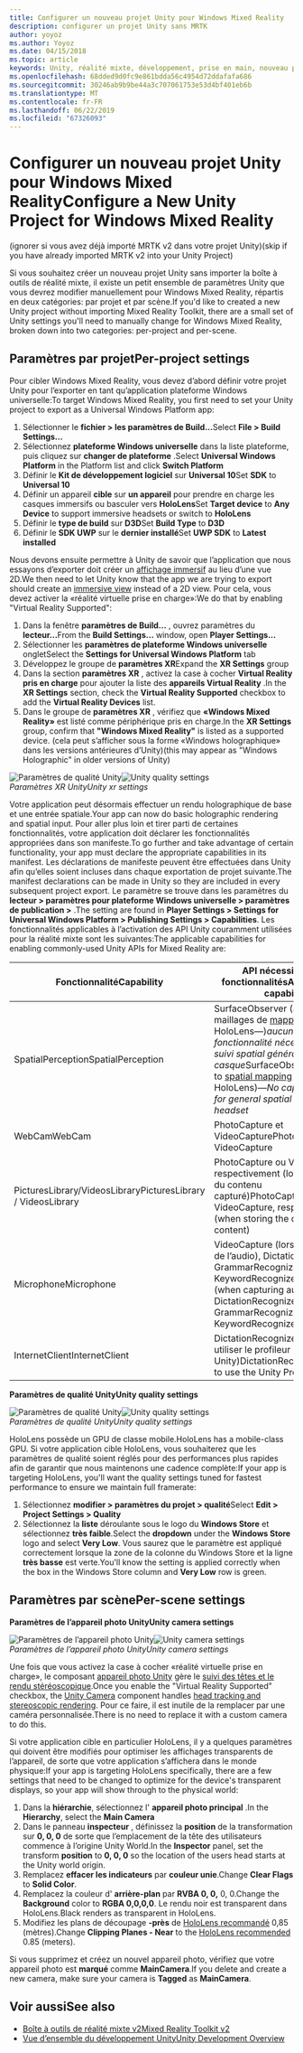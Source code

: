```yaml
---
title: Configurer un nouveau projet Unity pour Windows Mixed Reality
description: configurer un projet Unity sans MRTK
author: yoyoz
ms.author: Yoyoz
ms.date: 04/15/2018
ms.topic: article
keywords: Unity, réalité mixte, développement, prise en main, nouveau projet
ms.openlocfilehash: 68dded9d0fc9e861bdda56c4954d72ddafafa686
ms.sourcegitcommit: 30246ab9b9be44a3c707061753e53d4bf401eb6b
ms.translationtype: MT
ms.contentlocale: fr-FR
ms.lasthandoff: 06/22/2019
ms.locfileid: "67326093"
---
```

# <a name="configure-a-new-unity-project-for-windows-mixed-reality"></a><span data-ttu-id="0cdc8-104">Configurer un nouveau projet Unity pour Windows Mixed Reality</span><span class="sxs-lookup"><span data-stu-id="0cdc8-104">Configure a New Unity Project for Windows Mixed Reality</span></span> 

<span data-ttu-id="0cdc8-105">(ignorer si vous avez déjà importé MRTK v2 dans votre projet Unity)</span><span class="sxs-lookup"><span data-stu-id="0cdc8-105">(skip if you have already imported MRTK v2 into your Unity Project)</span></span>

<span data-ttu-id="0cdc8-106">Si vous souhaitez créer un nouveau projet Unity sans importer la boîte à outils de réalité mixte, il existe un petit ensemble de paramètres Unity que vous devrez modifier manuellement pour Windows Mixed Reality, répartis en deux catégories: par projet et par scène.</span><span class="sxs-lookup"><span data-stu-id="0cdc8-106">If you'd like to created a new Unity project without importing Mixed Reality Toolkit, there are a small set of Unity settings you'll need to manually change for Windows Mixed Reality, broken down into two categories: per-project and per-scene.</span></span>

## <a name="per-project-settings"></a><span data-ttu-id="0cdc8-107">Paramètres par projet</span><span class="sxs-lookup"><span data-stu-id="0cdc8-107">Per-project settings</span></span>

<span data-ttu-id="0cdc8-108">Pour cibler Windows Mixed Reality, vous devez d’abord définir votre projet Unity pour l’exporter en tant qu’application plateforme Windows universelle:</span><span class="sxs-lookup"><span data-stu-id="0cdc8-108">To target Windows Mixed Reality, you first need to set your Unity project to export as a Universal Windows Platform app:</span></span> 
1. <span data-ttu-id="0cdc8-109">Sélectionner le **fichier > les paramètres de Build...**</span><span class="sxs-lookup"><span data-stu-id="0cdc8-109">Select **File > Build Settings...**</span></span>
2. <span data-ttu-id="0cdc8-110">Sélectionnez **plateforme Windows universelle** dans la liste plateforme, puis cliquez sur **changer de plateforme** .</span><span class="sxs-lookup"><span data-stu-id="0cdc8-110">Select **Universal Windows Platform** in the Platform list and click **Switch Platform**</span></span>
3. <span data-ttu-id="0cdc8-111">Définir le **Kit de développement logiciel** sur **Universal 10**</span><span class="sxs-lookup"><span data-stu-id="0cdc8-111">Set **SDK** to **Universal 10**</span></span>
4. <span data-ttu-id="0cdc8-112">Définir un appareil **cible** sur **un appareil** pour prendre en charge les casques immersifs ou basculer vers **HoloLens**</span><span class="sxs-lookup"><span data-stu-id="0cdc8-112">Set **Target device** to **Any Device** to support immersive headsets or switch to **HoloLens**</span></span>
5. <span data-ttu-id="0cdc8-113">Définir le **type de build** sur **D3D**</span><span class="sxs-lookup"><span data-stu-id="0cdc8-113">Set **Build Type** to **D3D**</span></span>
6. <span data-ttu-id="0cdc8-114">Définir le **SDK UWP** sur le **dernier installé**</span><span class="sxs-lookup"><span data-stu-id="0cdc8-114">Set **UWP SDK** to **Latest installed**</span></span>

<span data-ttu-id="0cdc8-115">Nous devons ensuite permettre à Unity de savoir que l’application que nous essayons d’exporter doit créer un [affichage immersif](app-views.md) au lieu d’une vue 2D.</span><span class="sxs-lookup"><span data-stu-id="0cdc8-115">We then need to let Unity know that the app we are trying to export should create an [immersive view](app-views.md) instead of a 2D view.</span></span> <span data-ttu-id="0cdc8-116">Pour cela, vous devez activer la «réalité virtuelle prise en charge»:</span><span class="sxs-lookup"><span data-stu-id="0cdc8-116">We do that by enabling "Virtual Reality Supported":</span></span>
1. <span data-ttu-id="0cdc8-117">Dans la fenêtre **paramètres de Build...** , ouvrez paramètres du **lecteur...**</span><span class="sxs-lookup"><span data-stu-id="0cdc8-117">From the **Build Settings...** window, open **Player Settings...**</span></span>
2. <span data-ttu-id="0cdc8-118">Sélectionner les **paramètres de plateforme Windows universelle** onglet</span><span class="sxs-lookup"><span data-stu-id="0cdc8-118">Select the **Settings for Universal Windows Platform** tab</span></span>
3. <span data-ttu-id="0cdc8-119">Développez le groupe de **paramètres XR**</span><span class="sxs-lookup"><span data-stu-id="0cdc8-119">Expand the **XR Settings** group</span></span>
4. <span data-ttu-id="0cdc8-120">Dans la section **paramètres XR** , activez la case à cocher **Virtual Reality pris en charge** pour ajouter la liste des **appareils Virtual Reality** .</span><span class="sxs-lookup"><span data-stu-id="0cdc8-120">In the **XR Settings** section, check the **Virtual Reality Supported** checkbox to add the **Virtual Reality Devices** list.</span></span>
5. <span data-ttu-id="0cdc8-121">Dans le groupe de **paramètres XR** , vérifiez que **«Windows Mixed Reality»** est listé comme périphérique pris en charge.</span><span class="sxs-lookup"><span data-stu-id="0cdc8-121">In the **XR Settings** group, confirm that **"Windows Mixed Reality"** is listed as a supported device.</span></span> <span data-ttu-id="0cdc8-122">(cela peut s’afficher sous la forme «Windows holographique» dans les versions antérieures d’Unity)</span><span class="sxs-lookup"><span data-stu-id="0cdc8-122">(this may appear as "Windows Holographic" in older versions of Unity)</span></span>

<span data-ttu-id="0cdc8-123">![Paramètres de qualité Unity](images/getting-started-unity-quality-settings.jpg)</span><span class="sxs-lookup"><span data-stu-id="0cdc8-123">![Unity quality settings](images/getting-started-unity-quality-settings.jpg)</span></span><br>
<span data-ttu-id="0cdc8-124">*Paramètres XR Unity*</span><span class="sxs-lookup"><span data-stu-id="0cdc8-124">*Unity xr settings*</span></span>

<span data-ttu-id="0cdc8-125">Votre application peut désormais effectuer un rendu holographique de base et une entrée spatiale.</span><span class="sxs-lookup"><span data-stu-id="0cdc8-125">Your app can now do basic holographic rendering and spatial input.</span></span> <span data-ttu-id="0cdc8-126">Pour aller plus loin et tirer parti de certaines fonctionnalités, votre application doit déclarer les fonctionnalités appropriées dans son manifeste.</span><span class="sxs-lookup"><span data-stu-id="0cdc8-126">To go further and take advantage of certain functionality, your app must declare the appropriate capabilities in its manifest.</span></span> <span data-ttu-id="0cdc8-127">Les déclarations de manifeste peuvent être effectuées dans Unity afin qu’elles soient incluses dans chaque exportation de projet suivante.</span><span class="sxs-lookup"><span data-stu-id="0cdc8-127">The manifest declarations can be made in Unity so they are included in every subsequent project export.</span></span> <span data-ttu-id="0cdc8-128">Le paramètre se trouve dans les paramètres du **lecteur > paramètres pour plateforme Windows universelle > paramètres de publication >** .</span><span class="sxs-lookup"><span data-stu-id="0cdc8-128">The setting are found in **Player Settings > Settings for Universal Windows Platform > Publishing Settings > Capabilities**.</span></span> <span data-ttu-id="0cdc8-129">Les fonctionnalités applicables à l’activation des API Unity couramment utilisées pour la réalité mixte sont les suivantes:</span><span class="sxs-lookup"><span data-stu-id="0cdc8-129">The applicable capabilities for enabling commonly-used Unity APIs for Mixed Reality are:</span></span>

|  <span data-ttu-id="0cdc8-130">Fonctionnalité</span><span class="sxs-lookup"><span data-stu-id="0cdc8-130">Capability</span></span>  |  <span data-ttu-id="0cdc8-131">API nécessitant des fonctionnalités</span><span class="sxs-lookup"><span data-stu-id="0cdc8-131">APIs requiring capability</span></span> | 
|----------|----------|
|  <span data-ttu-id="0cdc8-132">SpatialPerception</span><span class="sxs-lookup"><span data-stu-id="0cdc8-132">SpatialPerception</span></span>  |  <span data-ttu-id="0cdc8-133">SurfaceObserver (accès aux maillages de [mappage spatial](spatial-mapping.md) sur HoloLens&mdash;)*aucune fonctionnalité nécessaire pour le suivi spatial général du casque*</span><span class="sxs-lookup"><span data-stu-id="0cdc8-133">SurfaceObserver (access to [spatial mapping](spatial-mapping.md) meshes on HoloLens)&mdash;*No capability needed for general spatial tracking of the headset*</span></span> | 
|  <span data-ttu-id="0cdc8-134">WebCam</span><span class="sxs-lookup"><span data-stu-id="0cdc8-134">WebCam</span></span>  |  <span data-ttu-id="0cdc8-135">PhotoCapture et VideoCapture</span><span class="sxs-lookup"><span data-stu-id="0cdc8-135">PhotoCapture and VideoCapture</span></span> | 
|  <span data-ttu-id="0cdc8-136">PicturesLibrary/VideosLibrary</span><span class="sxs-lookup"><span data-stu-id="0cdc8-136">PicturesLibrary / VideosLibrary</span></span>  |  <span data-ttu-id="0cdc8-137">PhotoCapture ou VideoCapture, respectivement (lors du stockage du contenu capturé)</span><span class="sxs-lookup"><span data-stu-id="0cdc8-137">PhotoCapture or VideoCapture, respectively (when storing the captured content)</span></span> | 
|  <span data-ttu-id="0cdc8-138">Microphone</span><span class="sxs-lookup"><span data-stu-id="0cdc8-138">Microphone</span></span>  |  <span data-ttu-id="0cdc8-139">VideoCapture (lors de la capture de l’audio), DictationRecognizer, GrammarRecognizer et KeywordRecognizer</span><span class="sxs-lookup"><span data-stu-id="0cdc8-139">VideoCapture (when capturing audio), DictationRecognizer, GrammarRecognizer, and KeywordRecognizer</span></span> | 
|  <span data-ttu-id="0cdc8-140">InternetClient</span><span class="sxs-lookup"><span data-stu-id="0cdc8-140">InternetClient</span></span>  |  <span data-ttu-id="0cdc8-141">DictationRecognizer (et pour utiliser le profileur Unity)</span><span class="sxs-lookup"><span data-stu-id="0cdc8-141">DictationRecognizer (and to use the Unity Profiler)</span></span> | 

<span data-ttu-id="0cdc8-142">**Paramètres de qualité Unity**</span><span class="sxs-lookup"><span data-stu-id="0cdc8-142">**Unity quality settings**</span></span>

<span data-ttu-id="0cdc8-143">![Paramètres de qualité Unity](images/getting-started-unity-quality-settings.jpg)</span><span class="sxs-lookup"><span data-stu-id="0cdc8-143">![Unity quality settings](images/getting-started-unity-quality-settings.jpg)</span></span><br>
<span data-ttu-id="0cdc8-144">*Paramètres de qualité Unity*</span><span class="sxs-lookup"><span data-stu-id="0cdc8-144">*Unity quality settings*</span></span>

<span data-ttu-id="0cdc8-145">HoloLens possède un GPU de classe mobile.</span><span class="sxs-lookup"><span data-stu-id="0cdc8-145">HoloLens has a mobile-class GPU.</span></span> <span data-ttu-id="0cdc8-146">Si votre application cible HoloLens, vous souhaiterez que les paramètres de qualité soient réglés pour des performances plus rapides afin de garantir que nous maintenons une cadence complète:</span><span class="sxs-lookup"><span data-stu-id="0cdc8-146">If your app is targeting HoloLens, you'll want the quality settings tuned for fastest performance to ensure we maintain full framerate:</span></span>
1. <span data-ttu-id="0cdc8-147">Sélectionnez **modifier > paramètres du projet > qualité**</span><span class="sxs-lookup"><span data-stu-id="0cdc8-147">Select **Edit > Project Settings > Quality**</span></span>
2. <span data-ttu-id="0cdc8-148">Sélectionnez la **liste** déroulante sous le logo du **Windows Store** et sélectionnez **très faible**.</span><span class="sxs-lookup"><span data-stu-id="0cdc8-148">Select the **dropdown** under the **Windows Store** logo and select **Very Low**.</span></span> <span data-ttu-id="0cdc8-149">Vous saurez que le paramètre est appliqué correctement lorsque la zone de la colonne du Windows Store et la ligne **très basse** est verte.</span><span class="sxs-lookup"><span data-stu-id="0cdc8-149">You'll know the setting is applied correctly when the box in the Windows Store column and **Very Low** row is green.</span></span>

## <a name="per-scene-settings"></a><span data-ttu-id="0cdc8-150">Paramètres par scène</span><span class="sxs-lookup"><span data-stu-id="0cdc8-150">Per-scene settings</span></span>

<span data-ttu-id="0cdc8-151">**Paramètres de l’appareil photo Unity**</span><span class="sxs-lookup"><span data-stu-id="0cdc8-151">**Unity camera settings**</span></span>

<span data-ttu-id="0cdc8-152">![Paramètres de l’appareil photo Unity](images/Unitycamerasettings.png)</span><span class="sxs-lookup"><span data-stu-id="0cdc8-152">![Unity camera settings](images/Unitycamerasettings.png)</span></span><br>
<span data-ttu-id="0cdc8-153">*Paramètres de l’appareil photo Unity*</span><span class="sxs-lookup"><span data-stu-id="0cdc8-153">*Unity camera settings*</span></span>

<span data-ttu-id="0cdc8-154">Une fois que vous activez la case à cocher «réalité virtuelle prise en charge», le composant [appareil photo Unity](camera-in-unity.md) gère le [suivi des têtes et le rendu stéréoscopique](rendering.md).</span><span class="sxs-lookup"><span data-stu-id="0cdc8-154">Once you enable the "Virtual Reality Supported" checkbox, the [Unity Camera](camera-in-unity.md) component handles [head tracking and stereoscopic rendering](rendering.md).</span></span> <span data-ttu-id="0cdc8-155">Pour ce faire, il est inutile de la remplacer par une caméra personnalisée.</span><span class="sxs-lookup"><span data-stu-id="0cdc8-155">There is no need to replace it with a custom camera to do this.</span></span>

<span data-ttu-id="0cdc8-156">Si votre application cible en particulier HoloLens, il y a quelques paramètres qui doivent être modifiés pour optimiser les affichages transparents de l’appareil, de sorte que votre application s’affichera dans le monde physique:</span><span class="sxs-lookup"><span data-stu-id="0cdc8-156">If your app is targeting HoloLens specifically, there are a few settings that need to be changed to optimize for the device's transparent displays, so your app will show through to the physical world:</span></span>
1. <span data-ttu-id="0cdc8-157">Dans la **hiérarchie**, sélectionnez l' **appareil photo principal** .</span><span class="sxs-lookup"><span data-stu-id="0cdc8-157">In the **Hierarchy**, select the **Main Camera**</span></span>
2. <span data-ttu-id="0cdc8-158">Dans le panneau **inspecteur** , définissez la **position** de la transformation sur **0, 0, 0** de sorte que l’emplacement de la tête des utilisateurs commence à l’origine Unity World.</span><span class="sxs-lookup"><span data-stu-id="0cdc8-158">In the **Inspector** panel, set the transform **position** to **0, 0, 0** so the location of the users head starts at the Unity world origin.</span></span>
3. <span data-ttu-id="0cdc8-159">Remplacez **effacer les indicateurs** par **couleur unie**.</span><span class="sxs-lookup"><span data-stu-id="0cdc8-159">Change **Clear Flags** to **Solid Color**.</span></span>
4. <span data-ttu-id="0cdc8-160">Remplacez la couleur d' **arrière-plan** par **RVBA 0, 0,** 0, 0.</span><span class="sxs-lookup"><span data-stu-id="0cdc8-160">Change the **Background** color to **RGBA 0,0,0,0**.</span></span> <span data-ttu-id="0cdc8-161">Le rendu noir est transparent dans HoloLens.</span><span class="sxs-lookup"><span data-stu-id="0cdc8-161">Black renders as transparent in HoloLens.</span></span>
5. <span data-ttu-id="0cdc8-162">Modifiez les plans de découpage **-près** de [HoloLens recommandé](camera-in-unity.md#clip-planes) 0,85 (mètres).</span><span class="sxs-lookup"><span data-stu-id="0cdc8-162">Change **Clipping Planes - Near** to the [HoloLens recommended](camera-in-unity.md#clip-planes) 0.85 (meters).</span></span>

<span data-ttu-id="0cdc8-163">Si vous supprimez et créez un nouvel appareil photo, vérifiez que votre appareil photo est **marqué** comme **MainCamera**.</span><span class="sxs-lookup"><span data-stu-id="0cdc8-163">If you delete and create a new camera, make sure your camera is **Tagged** as **MainCamera**.</span></span>


## <a name="see-also"></a><span data-ttu-id="0cdc8-164">Voir aussi</span><span class="sxs-lookup"><span data-stu-id="0cdc8-164">See also</span></span>
* [<span data-ttu-id="0cdc8-165">Boîte à outils de réalité mixte v2</span><span class="sxs-lookup"><span data-stu-id="0cdc8-165">Mixed Reality Toolkit v2</span></span>](mrtk-getting-started.md)
* [<span data-ttu-id="0cdc8-166">Vue d’ensemble du développement Unity</span><span class="sxs-lookup"><span data-stu-id="0cdc8-166">Unity Development Overview</span></span>](unity-development-overview.md)
